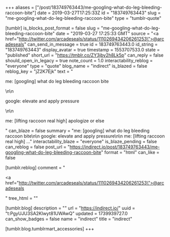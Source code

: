 +++
aliases = ["/post/183749763443/me-googling-what-do-leg-bleeding-raccoon-bite"]
date = 2019-03-27T17:25:33Z
id = "183749763443"
slug = "me-googling-what-do-leg-bleeding-raccoon-bite"
type = "tumblr-quote"

[tumblr]
is_blocks_post_format = false
slug = "me-googling-what-do-leg-bleeding-raccoon-bite"
date = "2019-03-27 17:25:33 GMT"
source = "<a href=\"http://twitter.com/arcadeseals/status/1110269434206261253\">@arcadeseals</a>"
can_send_in_message = true
id = 183749763443.0
id_string = "183749763443"
display_avatar = true
timestamp = 1553707533.0
state = "published"
short_url = "https://tmblr.co/ZY3jby2h8Lk5p"
can_reply = false
should_open_in_legacy = true
note_count = 1.0
interactability_reblog = "everyone"
type = "quote"
blog_name = "indirect"
is_blazed = false
reblog_key = "jZ2K7Ejk"
text = "<p>me: [googling] what do leg bleeding raccoon bite</p>\n\n<p>google: elevate and apply pressure</p>\n\n<p>me: [lifting raccoon real high]  apologize or else</p>"
can_blaze = false
summary = "me: [googling] what do leg bleeding raccoon bite\n\n google: elevate and apply pressure\n\n me: [lifting raccoon real high] ..."
interactability_blaze = "everyone"
is_blaze_pending = false
can_reblog = false
post_url = "https://indirect.io/post/183749763443/me-googling-what-do-leg-bleeding-raccoon-bite"
format = "html"
can_like = false

[tumblr.reblog]
comment = "<p><a href=\"http://twitter.com/arcadeseals/status/1110269434206261253\">@arcadeseals</a></p>"
tree_html = ""

[tumblr.blog]
description = ""
url = "https://indirect.io/"
uuid = "t:PgyUJU3SA2Klwyt81UWAwQ"
updated = 1739939727.0
can_show_badges = false
name = "indirect"
title = "indirect"

[tumblr.blog.tumblrmart_accessories]
+++
